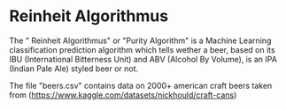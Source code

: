 # Reinheit Algorithmus

The " Reinheit Algorithmus" or "Purity Algorithm" is a Machine Learning classification prediction algorithm which tells wether a beer, based on its IBU (International Bitterness Unit) and ABV (Alcohol By Volume), is an IPA (Indian Pale Ale) styled beer or not.

The file "beers.csv" contains data on 2000+ american craft beers taken from (https://www.kaggle.com/datasets/nickhould/craft-cans)

